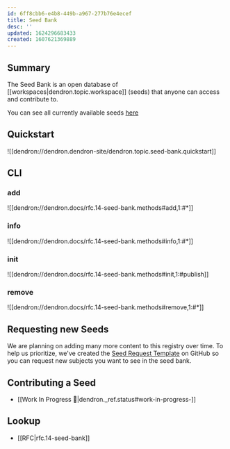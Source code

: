 ```yaml
---
id: 6ff8cbb6-e4b8-449b-a967-277b76e4ecef
title: Seed Bank
desc: ''
updated: 1624296683433
created: 1607621369889
---
```


## Summary

The Seed Bank is an open database of [[workspaces|dendron.topic.workspace]] (seeds) that anyone can access and contribute to. 

You can see all currently available seeds [here](https://github.com/dendronhq/dendron/blob/dev/packages/engine-server/src/seed/registry.ts#L8:L8)

## Quickstart
![[dendron://dendron.dendron-site/dendron.topic.seed-bank.quickstart]]

<!-- If you have a vault that you think would make a good addition to the seed bank, you can submit a vault by following the instructions below:

1. make sure your vault is pushed to a public git registry like github
2. make sure that your vault has a public `README.md` and `LICENSE.md` inside the vault
3. ping kevin on Discord or by email at [kevin@dendron.so](mailto:kevin@dendron.so) :)
 -->

## CLI

### add
![[dendron://dendron.docs/rfc.14-seed-bank.methods#add,1:#*]]

### info
![[dendron://dendron.docs/rfc.14-seed-bank.methods#info,1:#*]]

### init
![[dendron://dendron.docs/rfc.14-seed-bank.methods#init,1:#publish]]

### remove
![[dendron://dendron.docs/rfc.14-seed-bank.methods#remove,1:#*]]

## Requesting new Seeds

We are planning on adding many more content to this registry over time. To help us prioritize, we've 
created the [Seed Request Template](https://github.com/dendronhq/dendron/issues/new?assignees=&labels=&template=seed-request.md&title=) on GitHub so you can request new subjects you want to see in the seed bank.

## Contributing a Seed
- [[Work In Progress 🚧|dendron._ref.status#work-in-progress-]]

## Lookup
- [[RFC|rfc.14-seed-bank]]
